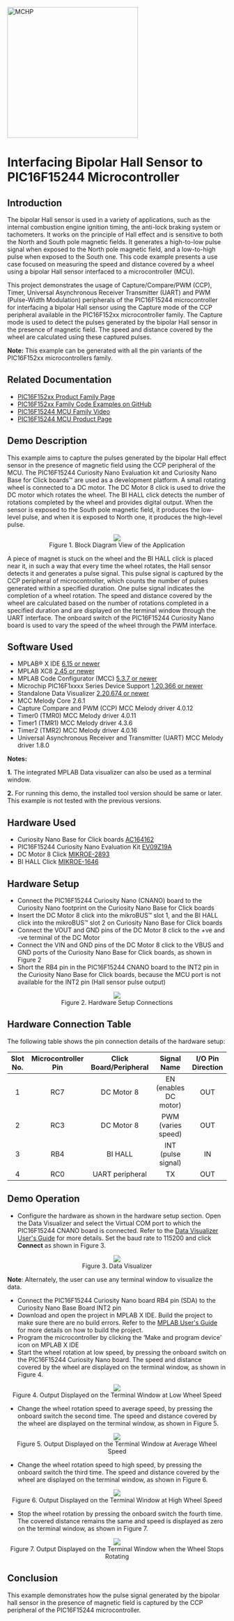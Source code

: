 <!-- Please do not change this html logo with link -->
<a href="https://www.microchip.com" rel="nofollow"><img src="images/microchip.png" alt="MCHP" width="300"/></a>

# Interfacing Bipolar Hall Sensor to PIC16F15244 Microcontroller

## Introduction

The bipolar Hall sensor is used in a variety of applications, such as the internal combustion engine ignition timing, the anti-lock braking system or tachometers. It works on the principle of Hall effect and is sensitive to both the North and South pole magnetic fields. It generates a high-to-low pulse signal when exposed to the North pole magnetic field, and a low-to-high pulse when exposed to the South one. This code example presents a use case focused on measuring the speed and distance covered by a wheel using a bipolar Hall sensor interfaced to a microcontroller (MCU).

This project demonstrates the usage of Capture/Compare/PWM (CCP), Timer, Universal Asynchronous Receiver Transmitter (UART) and PWM (Pulse-Width Modulation) peripherals of the PIC16F15244 microcontroller for interfacing a bipolar Hall sensor using the Capture mode of the CCP peripheral available in the PIC16F152xx microcontroller family. The Capture mode is used to detect the pulses generated by the bipolar Hall sensor in the presence of magnetic field. The speed and distance covered by the wheel are calculated using these captured pulses.

**Note:** This example can be generated with all the pin variants of the PIC16F152xx microcontrollers family.

## Related Documentation

- [PIC16F152xx Product Family Page](https://www.microchip.com/en-us/products/microcontrollers-and-microprocessors/8-bit-mcus/pic-mcus/pic16f15244)
- [PIC16F152xx Family Code Examples on GitHub](https://github.com/microchip-pic-avr-examples?q=pic16f15244&type=&language=&sort=) 
- [PIC16F15244 MCU Family Video](https://www.youtube.com/watch?v=nHLv3Th-o-s)
- [PIC16F15244 MCU Product Page](https://www.microchip.com/en-us/product/PIC16F15244)


## Demo Description

This example aims to capture the pulses generated by the bipolar Hall effect sensor in the presence of magnetic field using the CCP peripheral of the MCU. The PIC16F15244 Curiosity Nano Evaluation kit and Curiosity Nano Base for Click boards™ are used as a development platform. A small rotating wheel is connected to a DC motor. The DC Motor 8 click is used to drive the DC motor which rotates the wheel. The BI HALL click detects the number of rotations completed by the wheel and provides digital output. When the sensor is exposed to the South pole magnetic field, it produces the low-level pulse, and when it is exposed to North one, it produces the high-level pulse.

<p align="center">
  <img width=auto height=auto src="images/blockdiagram.png">
  <br>Figure 1. Block Diagram View of the Application<br>
</p>

A piece of magnet is stuck on the wheel and the BI HALL click is placed near it, in such a way that every time the wheel rotates, the Hall sensor detects it and generates a pulse signal. This pulse signal is captured by the CCP peripheral of microcontroller, which counts the number of pulses generated within a specified duration. One pulse signal indicates the completion of a wheel rotation. The speed and distance covered by the wheel are calculated based on the number of rotations completed in a specified duration and are displayed on the terminal window through the UART interface. The onboard switch of the PIC16F15244 Curiosity Nano board is used to vary the speed of the wheel through the PWM interface.

## Software Used

- MPLAB® X IDE [6.15 or newer](http://www.microchip.com/mplab/mplab-x-ide)
- MPLAB XC8 [2.45 or newer](http://www.microchip.com/mplab/compilers)
- MPLAB Code Configurator (MCC) [5.3.7 or newer](https://www.microchip.com/mplab/mplab-code-configurator)
- Microchip PIC16F1xxxx Series Device Support [1.20.366 or newer](https://packs.download.microchip.com/) 
- Standalone Data Visualizer [2.20.674 or newer](https://www.microchip.com/en-us/development-tools-tools-and-software/embedded-software-center/atmel-data-visualizer)
- MCC Melody Core 2.6.1
- Capture Compare and PWM (CCP) MCC Melody driver 4.0.12
- Timer0 (TMR0) MCC Melody driver 4.0.11
- Timer1 (TMR1) MCC Melody driver 4.3.6
- Timer2 (TMR2) MCC Melody driver 4.0.16
- Universal Asynchronous Receiver and Transmitter (UART) MCC Melody driver 1.8.0


**Notes:** 

 **1.** The integrated MPLAB Data visualizer can also be used as a terminal window.

 **2.** For running this demo, the installed tool version should be same or later. This example is not tested with the previous versions.


## Hardware Used

- Curiosity Nano Base for Click boards [AC164162](https://www.microchip.com/en-us/development-tool/AC164162)
- PIC16F15244 Curiosity Nano Evaluation Kit [EV09Z19A](https://www.microchip.com/en-us/development-tool/EV09Z19A)
- DC Motor 8 Click [MIKROE-2893](https://www.mikroe.com/dc-motor-8-click) 
- BI HALL Click [MIKROE-1646](https://www.mikroe.com/bi-hall-click)

## Hardware Setup 

* Connect the PIC16F15244 Curiosity Nano (CNANO) board to the Curiosity Nano footprint on the Curiosity Nano Base for Click boards
* Insert the DC Motor 8 click into the mikroBUS™ slot 1, and the BI HALL click into the mikroBUS™ slot 2 on Curiosity Nano Base for Click boards
* Connect the VOUT and GND pins of the DC Motor 8 click to the +ve and -ve terminal of the DC Motor
* Connect the VIN and GND pins of the DC Motor 8 click to the VBUS and GND ports of the Curiosity Nano Base for Click boards, as shown in Figure 2
* Short the RB4 pin in the PIC16F15244 CNANO board to the INT2 pin in the Curiosity Nano Base for Click boards, because the MCU port is not available for the INT2 pin (Hall sensor pulse output)

<p align="center">
  <img width=auto height=auto src="images/hardwareSetup.png">
  <br>Figure 2. Hardware Setup Connections<br>
</p>

## Hardware Connection Table

The following table shows the pin connection details of the hardware setup:

|Slot No. | Microcontroller Pin | Click Board/Peripheral | Signal Name |I/O Pin Direction |
|:---------:|:----------:|:-----------:|:---------:|:------------:|	
| 1     | RC7	| DC Motor 8	        | EN (enables DC motor)	| OUT  |	
| 2     | RC3 	| DC Motor 8	        | PWM (varies speed) 	| OUT  |  
| 3     | RB4 	| BI HALL 	        | INT (pulse signal)	| IN   |  
| 4     | RC0 	| UART peripheral 	| TX	                | OUT  |		


## Demo Operation

* Configure the hardware as shown in the hardware setup section. Open the Data Visualizer and select the Virtual COM port to which the PIC16F15244 CNANO board is connected. Refer to the [Data Visualizer User's Guide](https://www.microchip.com/content/dam/mchp/documents/data-visualizer/40001903B.pdf) for more details. Set the baud rate to 115200 and click **Connect** as shown in Figure 3.

<p align="center">
  <img width=auto height=auto src="images/dataVisualizer.png">
  <br>Figure 3. Data Visualizer<br>
</p>

**Note**: Alternately, the user can use any terminal window to visualize the data.

* Connect the PIC16F15244 Curiosity Nano board RB4 pin (SDA) to the Curiosity Nano Base Board INT2 pin
* Download and open the project in MPLAB X IDE. Build the project to make sure there are no build errors. Refer to the [MPLAB User's Guide](https://ww1.microchip.com/downloads/en/devicedoc/50002027d.pdf) for more details on how to build the project.
* Program the microcontroller by clicking the ‘Make and program device’ icon on MPLAB X IDE
* Start the wheel rotation at low speed, by pressing the onboard switch on the PIC16F15244 Curiosity Nano board. The speed and distance covered by the wheel are displayed on the terminal window, as shown in Figure 4.

<p align="center">
  <img width=auto height=auto src="images/output1.png">
  <br>Figure 4. Output Displayed on the Terminal Window at Low Wheel Speed<br>
</p>

* Change the wheel rotation speed to average speed, by pressing the onboard switch the second time. The speed and distance covered by the wheel are displayed on the terminal window, as shown in Figure 5.

<p align="center">
  <img width=auto height=auto src="images/output2.png">
  <br>Figure 5. Output Displayed on the Terminal Window at Average Wheel Speed<br>
</p>

* Change the wheel rotation speed to high speed, by pressing the onboard switch the third time. The speed and distance covered by the wheel are displayed on the terminal window, as shown in Figure 6.

<p align="center">
  <img width=auto height=auto src="images/output3.png">
  <br>Figure 6. Output Displayed on the Terminal Window at High Wheel Speed<br>
</p>

* Stop the wheel rotation by pressing the onboard switch the fourth time. The covered distance remains the same and speed is displayed as zero on the terminal window, as shown in Figure 7.

<p align="center">
  <img width=auto height=auto src="images/output4.png">
  <br>Figure 7. Output Displayed on the Terminal Window when the Wheel Stops Rotating<br>
</p>

## Conclusion

This  example demonstrates how the pulse signal generated by the bipolar hall sensor in the presence of magnetic field is captured by the CCP peripheral of the PIC16F15244 microcontroller. 




 
